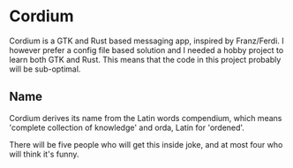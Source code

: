 # Cordium

Cordium is a GTK and Rust based messaging app, inspired by Franz/Ferdi. I however prefer a config file based solution and I needed a hobby project to learn both GTK and Rust. This means that the code in this project probably will be sub-optimal.

## Name

Cordium derives its name from the Latin words compendium, which means 'complete collection of knowledge' and orda, Latin for 'ordened'.

There will be five people who will get this inside joke, and at most four who will think it's funny.